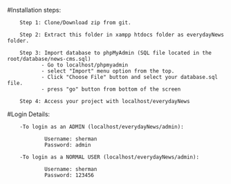 #Installation steps:

        Step 1: Clone/Download zip from git.

        Step 2: Extract this folder in xampp htdocs folder as everydayNews folder.

        Step 3: Import database to phpMyAdmin (SQL file located in the root/database/news-cms.sql)
               - Go to localhost/phpmyadmin
               - select "Import" menu option from the top.
               - Click "Choose File" button and select your database.sql file.
               - press "go" button from bottom of the screen

        Step 4: Access your project with localhost/everydayNews

#Login Details:

        -To login as an ADMIN (localhost/everydayNews/admin):

                Username: sherman
                Password: admin

        -To login as a NORMAL USER (localhost/everydayNews/admin):

                Username: sherman
                Password: 123456
